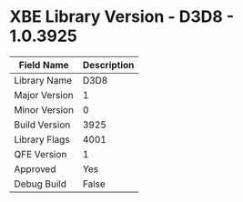 # XBE Library Version - D3D8 - 1.0.3925

| Field Name | Description |
|---|---|
| Library Name | D3D8 |
| Major Version | 1 |
| Minor Version | 0 |
| Build Version | 3925 |
| Library Flags | 4001 |
| QFE Version | 1 |
| Approved | Yes |
| Debug Build | False |
